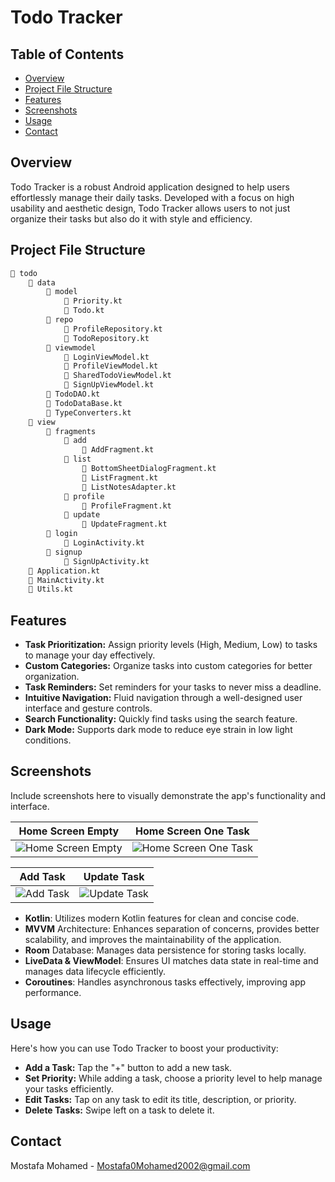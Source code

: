 # Todo Tracker

## Table of Contents
- [Overview](#overview)
- [Project File Structure](#project-file-structure)
- [Features](#features)
- [Screenshots](#screenshots)
- [Usage](#usage)
- [Contact](#contact)

## Overview
Todo Tracker is a robust Android application designed to help users effortlessly manage their daily tasks. Developed with a focus on high usability and aesthetic design, Todo Tracker allows users to not just organize their tasks but also do it with style and efficiency.

## Project File Structure
```bash
📁 todo
    📁 data
        📁 model
            📄 Priority.kt
            📄 Todo.kt
        📁 repo
            📄 ProfileRepository.kt
            📄 TodoRepository.kt
        📁 viewmodel
            📄 LoginViewModel.kt
            📄 ProfileViewModel.kt
            📄 SharedTodoViewModel.kt
            📄 SignUpViewModel.kt
        📄 TodoDAO.kt
        📄 TodoDataBase.kt
        📄 TypeConverters.kt
    📁 view
        📁 fragments
            📁 add
                📄 AddFragment.kt
            📁 list
                📄 BottomSheetDialogFragment.kt
                📄 ListFragment.kt
                📄 ListNotesAdapter.kt
            📁 profile
                📄 ProfileFragment.kt
            📁 update
                📄 UpdateFragment.kt
        📁 login
            📄 LoginActivity.kt
        📁 signup
            📄 SignUpActivity.kt
    📄 Application.kt
    📄 MainActivity.kt
    📄 Utils.kt
```
## Features
- **Task Prioritization:** Assign priority levels (High, Medium, Low) to tasks to manage your day effectively.
- **Custom Categories:** Organize tasks into custom categories for better organization.
- **Task Reminders:** Set reminders for your tasks to never miss a deadline.
- **Intuitive Navigation:** Fluid navigation through a well-designed user interface and gesture controls.
- **Search Functionality:** Quickly find tasks using the search feature.
- **Dark Mode:** Supports dark mode to reduce eye strain in low light conditions.

## Screenshots
Include screenshots here to visually demonstrate the app's functionality and interface.


| Home Screen Empty          | Home Screen One Task          |
| -------------------------- | ----------------------------- |
| ![Home Screen Empty](https://github.com/MostafaMohamed2002/TodoTracker/assets/41519636/e3048ec7-072c-4f15-be73-4150ec48fdb0) | ![Home Screen One Task](https://github.com/MostafaMohamed2002/TodoTracker/assets/41519636/dafd6c94-13a5-420f-a3cc-3a9e33c4254c) |

| Add Task                   | Update Task                   |
| -------------------------- | ----------------------------- |
| ![Add Task](https://github.com/MostafaMohamed2002/TodoTracker/assets/41519636/47bd0fe9-b8dc-4a3a-ac3d-8139b612e795) | ![Update Task](https://github.com/MostafaMohamed2002/TodoTracker/assets/41519636/1713b217-b7a1-4e6f-a6aa-08ce5e5a5a6f) |## Tech Stack
- **Kotlin**: Utilizes modern Kotlin features for clean and concise code.
- **MVVM** Architecture: Enhances separation of concerns, provides better scalability, and improves the maintainability of the application.
- **Room** Database: Manages data persistence for storing tasks locally.
- **LiveData & ViewModel**: Ensures UI matches data state in real-time and manages data lifecycle efficiently.
- **Coroutines**: Handles asynchronous tasks effectively, improving app performance.
  
## Usage
Here's how you can use Todo Tracker to boost your productivity:

- **Add a Task:** Tap the "+" button to add a new task.
- **Set Priority:** While adding a task, choose a priority level to help manage your tasks efficiently.
- **Edit Tasks:** Tap on any task to edit its title, description, or priority.
- **Delete Tasks:** Swipe left on a task to delete it.
## Contact
Mostafa Mohamed - Mostafa0Mohamed2002@gmail.com





